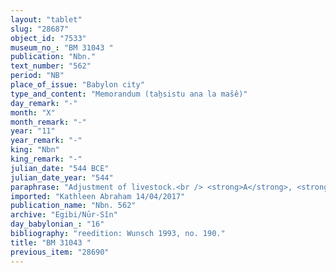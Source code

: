 ```yaml
---
layout: "tablet"
slug: "28687"
object_id: "7533"
museum_no_: "BM 31043 "
publication: "Nbn."
text_number: "562"
period: "NB"
place_of_issue: "Babylon city"
type_and_content: "Memorandum (taẖsistu ana la mašê)"
day_remark: "-"
month: "X"
month_remark: "-"
year: "11"
year_remark: "-"
king: "Nbn"
king_remark: "-"
julian_date: "544 BCE"
julian_date_year: "544"
paraphrase: "Adjustment of livestock.<br /> <strong>A</strong>, <strong>B</strong>&rsquo;s messenger (<em>mār &scaron;ipri</em>), in the presence of (<em>lapāni</em>) <strong>C</strong> lead away (<em>abāku</em>) 2 sheep from the open country (<em>ṣēru</em>) and entrusted (<em>paqādu</em>) them to <strong>D</strong>, <strong>E</strong>&rsquo;s slave. Now, <strong>B</strong> leads away (<em>abāku</em>) from <strong>E</strong> (some) sheep in exchange (<em>&scaron;up&ecirc;ltu</em>); <strong>E</strong> also reaches an agreement (with B) (<em>izuzzu </em>&Scaron;) with regards to the 55 1/4 shekels of his silver, that are at <strong>B</strong>&rsquo;s disposal. A line written on the upper edge of the tablet defines it as a memorandum (<em>tahsistu</em>) written not to forget. Names of 4 witnesses. No scribe.<br /> &nbsp;<br /> <strong>A</strong> = Nab&ucirc;-kāṣir, messenger of B; <strong>B</strong> = L&acirc;bā&scaron;i; <strong>C</strong> = Nergal-ahui-ddin; <strong>D</strong> = Arad-Nab&ucirc;, slave of <strong>E</strong>; <strong>E</strong> = Iddin-Marduk"
imported: "Kathleen Abraham 14/04/2017"
publication_name: "Nbn. 562"
archive: "Egibi/Nūr-Sîn"
day_babylonian_: "16"
bibliography: "reedition: Wunsch 1993, no. 190."
title: "BM 31043 "
previous_item: "28690"
---
```


